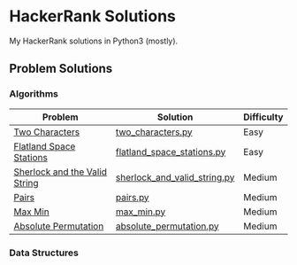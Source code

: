 # HackerRank Solutions

My HackerRank solutions in Python3 (mostly).

## Problem Solutions

### Algorithms

Problem | Solution | Difficulty
--- | --- | ---
[Two Characters](https://www.hackerrank.com/challenges/two-characters/problem) | [two_characters.py](python3/algorithms/two_characters.py) | Easy
[Flatland Space Stations](https://www.hackerrank.com/challenges/flatland-space-stations/problem) | [flatland_space_stations.py](python3/algorithms/flatland_space_stations.py) | Easy
[Sherlock and the Valid String](https://www.hackerrank.com/challenges/sherlock-and-valid-string/problem) | [sherlock_and_valid_string.py](python3/algorithms/sherlock_and_valid_string.py) | Medium
[Pairs](https://www.hackerrank.com/challenges/pairs/problem) | [pairs.py](python3/algorithms/pairs.py) | Medium
[Max Min](https://www.hackerrank.com/challenges/angry-children/problem) | [max_min.py](python3/algorithms/max_min.py) | Medium
[Absolute Permutation](https://www.hackerrank.com/challenges/absolute-permutation/problem) | [absolute_permutation.py](python3/algorithms/absolute_permutation.py) | Medium

### Data Structures

### 

